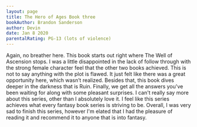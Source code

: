```yaml
---
layout: page
title: The Hero of Ages Book three
bookAuthor: Brandon Sanderson
author: Devin
date: Jan 8 2020
parentalRating: PG-13 (lots of violence)
---
```

  Again, no breather here. This book starts out right where The Well of Ascension stops. I was a little disappointed in the lack of follow through with the strong female character feel that the other two books achieved. This is not to say anything with the plot is flawed. It just felt like there was a great opportunity here, which wasn’t realized. Besides that, this book dives deeper in the darkness that is Ruin. Finally, we get all the answers you've been waiting for along with some pleasant surprises. I can't really say more about this series, other than I absolutely love it. I feel like this series achieves what every fantasy book series is striving to be. Overall, I was very sad to finish this series, however I'm elated that I had the pleasure of reading it and recommend it to anyone that is into fantasy.
